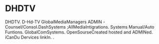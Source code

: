 DHDTV
=====

DHDTV. D-Hd-TV GlobalMediaManagers ADMIN -Counsel/Consol.DashSystems ;AllMediaIntigrations. Systems Manual/Auto Funtions. GlobalComSystems. OpenSourseCreated hosted and ADMINed. iCanDu Dervices linkIn.  .
